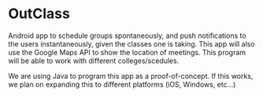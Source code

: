 OutClass
========

Android app to schedule groups spontaneously, and push notifications to the users instantaneously, given the classes one is taking.  This app will also use the Google Maps API to show the location of meetings.  This program will be able to work with different colleges/scedules.

We are using Java to program this app as a proof-of-concept.  If this works, we plan on expanding this to different platforms (iOS, Windows, etc...)
